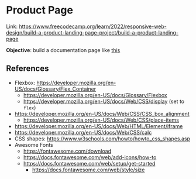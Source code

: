 # Product Page

Link: https://www.freecodecamp.org/learn/2022/responsive-web-design/build-a-product-landing-page-project/build-a-product-landing-page

**Objective**: build a documentation page like [this](https://product-landing-page.freecodecamp.rocks/)

## References

- Flexbox: https://developer.mozilla.org/en-US/docs/Glossary/Flex_Container
    - https://developer.mozilla.org/en-US/docs/Glossary/Flexbox
    - https://developer.mozilla.org/en-US/docs/Web/CSS/display (set to `flex`)
- https://developer.mozilla.org/en-US/docs/Web/CSS/CSS_box_alignment
    - https://developer.mozilla.org/en-US/docs/Web/CSS/place-items
- https://developer.mozilla.org/en-US/docs/Web/HTML/Element/iframe
- https://developer.mozilla.org/en-US/docs/Web/CSS/calc
- CSS shapes: https://www.w3schools.com/howto/howto_css_shapes.asp
- Awesome Fonts
    - https://fontawesome.com/download
    - https://docs.fontawesome.com/web/add-icons/how-to
    - https://docs.fontawesome.com/web/setup/get-started
        - https://docs.fontawesome.com/web/style/size
